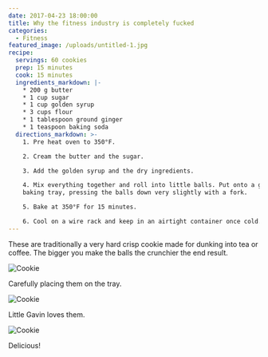 ```yaml
---
date: 2017-04-23 18:00:00
title: Why the fitness industry is completely fucked
categories:
  - Fitness
featured_image: /uploads/untitled-1.jpg
recipe:
  servings: 60 cookies
  prep: 15 minutes
  cook: 15 minutes
  ingredients_markdown: |-
    * 200 g butter
    * 1 cup sugar
    * 1 cup golden syrup
    * 3 cups flour
    * 1 tablespoon ground ginger
    * 1 teaspoon baking soda
  directions_markdown: >-
    1. Pre heat oven to 350°F.

    2. Cream the butter and the sugar.

    3. Add the golden syrup and the dry ingredients.

    4. Mix everything together and roll into little balls. Put onto a greased
    baking tray, pressing the balls down very slightly with a fork.

    5. Bake at 350°F for 15 minutes.

    6. Cool on a wire rack and keep in an airtight container once cold.
---
```



These are traditionally a very hard crisp cookie made for dunking into tea or coffee. The bigger you make the balls the crunchier the end result.

![Cookie](https://source.unsplash.com/euGck1ifvp0)

Carefully placing them on the tray.

![Cookie](https://source.unsplash.com/z4qzNEwtqSM)

Little Gavin loves them.

![Cookie](https://source.unsplash.com/YnrSLOAjOEA)

Delicious!